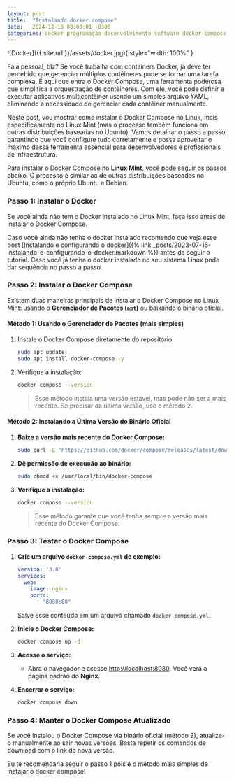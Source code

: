 ```yaml
---
layout: post
title:  "Instalando docker compose"
date:   2024-12-18 00:00:01 -0300
categories: docker programação desenvolvimento software docker-compose container containers
---
```


![Docker]({{ site.url }}/assets/docker.jpg){:style="width: 100%" }

Fala pessoal, blz? Se você trabalha com containers Docker, já deve ter percebido que gerenciar múltiplos contêineres pode se tornar uma tarefa complexa. É aqui que entra o Docker Compose, uma ferramenta poderosa que simplifica a orquestração de contêineres. Com ele, você pode definir e executar aplicativos multicontêiner usando um simples arquivo YAML, eliminando a necessidade de gerenciar cada contêiner manualmente.

Neste post, vou mostrar como instalar o Docker Compose no Linux, mais especificamente no Linux Mint (mas o processo também funciona em outras distribuições baseadas no Ubuntu). Vamos detalhar o passo a passo, garantindo que você configure tudo corretamente e possa aproveitar o máximo dessa ferramenta essencial para desenvolvedores e profissionais de infraestrutura.

Para instalar o Docker Compose no **Linux Mint**, você pode seguir os passos abaixo. O processo é similar ao de outras distribuições baseadas no Ubuntu, como o próprio Ubuntu e Debian.

### **Passo 1: Instalar o Docker**
Se você ainda não tem o Docker instalado no Linux Mint, faça isso antes de instalar o Docker Compose.

Caso você ainda não tenha o docker instalado recomendo que veja esse post [Instalando e configurando o docker]({%  link _posts/2023-07-16-instalando-e-configurando-o-docker.markdown %}) antes de seguir o tutorial. Caso você já tenha o docker instalado no seu sistema Linux pode dar sequência no passo a passo.

### **Passo 2: Instalar o Docker Compose**

Existem duas maneiras principais de instalar o Docker Compose no Linux Mint: usando o **Gerenciador de Pacotes (`apt`)** ou baixando o binário oficial.

#### **Método 1: Usando o Gerenciador de Pacotes (mais simples)**

1. Instale o Docker Compose diretamente do repositório:
   ```bash
   sudo apt update
   sudo apt install docker-compose -y
   ```

2. Verifique a instalação:
   ```bash
   docker compose --version
   ```

   > Esse método instala uma versão estável, mas pode não ser a mais recente. Se precisar da última versão, use o método 2.



#### **Método 2: Instalando a Última Versão do Binário Oficial**

1. **Baixe a versão mais recente do Docker Compose:**
   ```bash
   sudo curl -L "https://github.com/docker/compose/releases/latest/download/docker-compose-$(uname -s)-$(uname -m)" -o /usr/local/bin/docker-compose
   ```

2. **Dê permissão de execução ao binário:**
   ```bash
   sudo chmod +x /usr/local/bin/docker-compose
   ```

3. **Verifique a instalação:**
   ```bash
   docker compose --version
   ```

   > Esse método garante que você tenha sempre a versão mais recente do Docker Compose.



### **Passo 3: Testar o Docker Compose**

1. **Crie um arquivo `docker-compose.yml` de exemplo:**
   ```yaml
   version: '3.8'
   services:
     web:
       image: nginx
       ports:
         - "8080:80"
   ```

   Salve esse conteúdo em um arquivo chamado `docker-compose.yml`.

2. **Inicie o Docker Compose:**
   ```bash
   docker compose up -d
   ```

3. **Acesse o serviço:**
   - Abra o navegador e acesse [http://localhost:8080](http://localhost:8080). Você verá a página padrão do **Nginx**.

4. **Encerrar o serviço:**
   ```bash
   docker compose down
   ```



### **Passo 4: Manter o Docker Compose Atualizado**
Se você instalou o Docker Compose via binário oficial (método 2), atualize-o manualmente ao sair novas versões. Basta repetir os comandos de download com o link da nova versão.


Eu te recomendaria seguir o passo 1 pois é o método mais simples de instalar o docker compose!